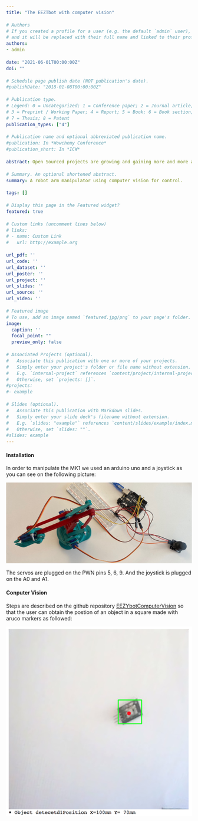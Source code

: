 ```yaml
---
title: "The EEZTbot with computer vision"

# Authors
# If you created a profile for a user (e.g. the default `admin` user), write the username (folder name) here 
# and it will be replaced with their full name and linked to their profile.
authors:
- admin

date: "2021-06-01T00:00:00Z"
doi: ""

# Schedule page publish date (NOT publication's date).
#publishDate: "2018-01-08T00:00:00Z"

# Publication type.
# Legend: 0 = Uncategorized; 1 = Conference paper; 2 = Journal article;
# 3 = Preprint / Working Paper; 4 = Report; 5 = Book; 6 = Book section;
# 7 = Thesis; 8 = Patent
publication_types: ["4"]

# Publication name and optional abbreviated publication name.
#publication: In *Wowchemy Conference*
#publication_short: In *ICW*

abstract: Open Sourced projects are growing and gaining more and more attention. The idea to share knowledge so that it profits to everybody is also the spirit of this project. Computer vision is a task that is highly interesting for a lot of robotics projects however beginners can be lost and not be able to use this powerful tool. This project aims to use the open source robot manipulator EEZYbot MK1 of daGHIZmo with computer vision. A first part is made in order to simply manipulate it with a joystick. Then computer vision is explained with object detection. And finally, computer vision will be added to the robot so that the end effector can follow an object //WIP.

# Summary. An optional shortened abstract.
summary: A robot arm manipulator using computer vision for control.

tags: []

# Display this page in the Featured widget?
featured: true

# Custom links (uncomment lines below)
# links:
# - name: Custom Link
#   url: http://example.org

url_pdf: ''
url_code: ''
url_dataset: ''
url_poster: ''
url_project: ''
url_slides: ''
url_source: ''
url_video: ''

# Featured image
# To use, add an image named `featured.jpg/png` to your page's folder. 
image:
  caption: ''
  focal_point: ""
  preview_only: false

# Associated Projects (optional).
#   Associate this publication with one or more of your projects.
#   Simply enter your project's folder or file name without extension.
#   E.g. `internal-project` references `content/project/internal-project/index.md`.
#   Otherwise, set `projects: []`.
#projects:
#- example

# Slides (optional).
#   Associate this publication with Markdown slides.
#   Simply enter your slide deck's filename without extension.
#   E.g. `slides: "example"` references `content/slides/example/index.md`.
#   Otherwise, set `slides: ""`.
#slides: example
---
```


#### Installation

In order to manipulate the MK1 we used an arduino uno and a joystick as you can see on the following picture:

![alt text](installation.jpg "Robot arm controller with a joystick")

The servos are plugged on the PWN pins 5, 6, 9. And the joystick is plugged on the A0 and A1.

#### Conputer Vision

Steps are described on the github repository [EEZYbotComputerVision](https://github.com/JorandG/EezybotMK1ComputerVision) so that the user can obtain the postion of an object in a square made with aruco markers as followed:

![alt text](cv.png "Object detection")

